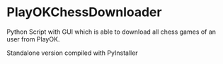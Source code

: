 # PlayOKChessDownloader
Python Script with GUI which is able to download all chess games of an user from PlayOK.

Standalone version compiled with PyInstaller



